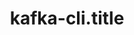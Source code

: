 ---
layout: default
order: 1
title: kafka-cli.title
about: kafka-cli.about
site: https://www.nuget.org/packages/kafka-cli/
details: https://github.com/alexmartyniuk/kafka-cli#kafka-command-line-tool
img: /assets/img/sample/kafka-cli.png
---
